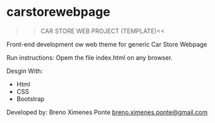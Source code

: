 # carstorewebpage

>>CAR STORE WEB PROJECT (TEMPLATE)<<

Front-end development ow web theme for generic Car Store Webpage

Run instructions:
Opem the file index.html on any browser.

Desgin With:
- Html
- CSS
- Bootstrap

Developed by:
Breno Ximenes Ponte
breno.ximenes.ponte@gmail.com
